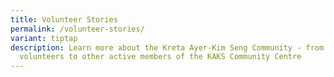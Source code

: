 ```yaml
---
title: Volunteer Stories
permalink: /volunteer-stories/
variant: tiptap
description: Learn more about the Kreta Ayer-Kim Seng Community - from our
  volunteers to other active members of the KAKS Community Centre
---
```

